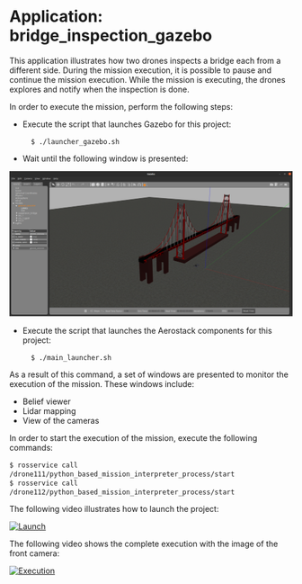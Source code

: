 # Application: bridge_inspection_gazebo

This application illustrates how two drones inspects a bridge each from a different side. During the mission execution, it is possible to pause and continue the mission execution. While the mission is executing, the drones explores and notify when the inspection is done.

In order to execute the mission, perform the following steps:

- Execute the script that launches Gazebo for this project:

        $ ./launcher_gazebo.sh


- Wait until the following window is presented:

<img src="https://github.com/aerostack/bridge_inspection_gazebo/blob/v5-libeccio/doc/gazebobridge.png">

- Execute the script that launches the Aerostack components for this project:

        $ ./main_launcher.sh

As a result of this command, a set of windows are presented to monitor the execution of the mission. These windows include:
- Belief viewer
- Lidar mapping
- View of the cameras

In order to start the execution of the mission, execute the following commands:

	$ rosservice call /drone111/python_based_mission_interpreter_process/start
	$ rosservice call /drone112/python_based_mission_interpreter_process/start

The following video illustrates how to launch the project:

[ ![Launch](https://i.ibb.co/dMQkBCZ/launchbridge.png)](https://youtu.be/gAgD24DToro)

The following video shows the complete execution with the image of the front camera:

[ ![Execution](https://i.ibb.co/59ZkFLq/exebridge.png)](https://youtu.be/-OT8aXepNZI )


